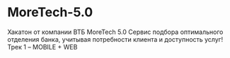 # MoreTech-5.0
Хакатон от компании ВТБ MoreTech 5.0
Сервис подбора оптимального отделения банка, учитывая потребности клиента и доступность услуг!
Трек 1 – MOBILE + WEB 
